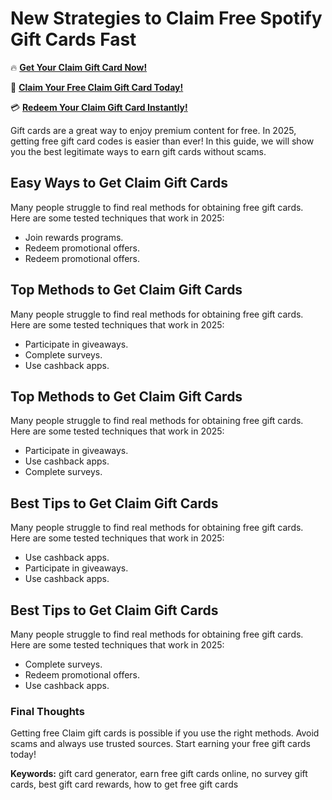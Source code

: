 # New Strategies to Claim Free Spotify Gift Cards Fast

🔥 **[Get Your Claim Gift Card Now!](https://www.apkhub.site/)**  

🎁 **[Claim Your Free Claim Gift Card Today!](https://www.apkhub.site/)**  

💳 **[Redeem Your Claim Gift Card Instantly!](https://www.apkhub.site/)**  

Gift cards are a great way to enjoy premium content for free. In 2025, getting free gift card codes is easier than ever! In this guide, we will show you the best legitimate ways to earn gift cards without scams.

## Easy Ways to Get Claim Gift Cards

Many people struggle to find real methods for obtaining free gift cards. Here are some tested techniques that work in 2025:

- Join rewards programs.
- Redeem promotional offers.
- Redeem promotional offers.

## Top Methods to Get Claim Gift Cards

Many people struggle to find real methods for obtaining free gift cards. Here are some tested techniques that work in 2025:

- Participate in giveaways.
- Complete surveys.
- Use cashback apps.

## Top Methods to Get Claim Gift Cards

Many people struggle to find real methods for obtaining free gift cards. Here are some tested techniques that work in 2025:

- Participate in giveaways.
- Use cashback apps.
- Complete surveys.

## Best Tips to Get Claim Gift Cards

Many people struggle to find real methods for obtaining free gift cards. Here are some tested techniques that work in 2025:

- Use cashback apps.
- Participate in giveaways.
- Use cashback apps.

## Best Tips to Get Claim Gift Cards

Many people struggle to find real methods for obtaining free gift cards. Here are some tested techniques that work in 2025:

- Complete surveys.
- Redeem promotional offers.
- Use cashback apps.

### Final Thoughts

Getting free Claim gift cards is possible if you use the right methods. Avoid scams and always use trusted sources. Start earning your free gift cards today!

**Keywords:** gift card generator, earn free gift cards online, no survey gift cards, best gift card rewards, how to get free gift cards

